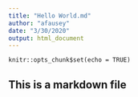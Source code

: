 ```yaml
---
title: "Hello World.md"
author: "afausey"
date: "3/30/2020"
output: html_document
---
```


```{r setup, include=FALSE}
knitr::opts_chunk$set(echo = TRUE)
```

## This is a markdown file